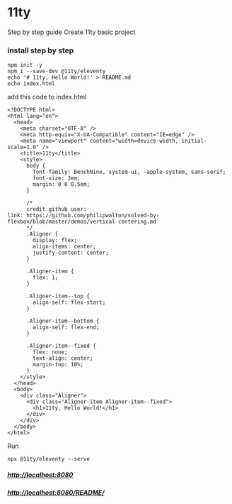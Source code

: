 # 11ty
Step by step guide Create 11ty basic project


### install step by step
```
npm init -y
npm i --save-dev @11ty/eleventy
echo '# 11ty, Hello World!' > README.md
echo index.html
```

add this code to index.html
```
<!DOCTYPE html>
<html lang="en">
  <head>
    <meta charset="UTF-8" />
    <meta http-equiv="X-UA-Compatible" content="IE=edge" />
    <meta name="viewport" content="width=device-width, initial-scale=1.0" />
    <title>11ty</title>
    <style>
      body {
        font-family: BenchNine, system-ui, -apple-system, sans-serif;
        font-size: 3em;
        margin: 0 0 0.5em;
      }

      /*
      credit github user:
link: https://github.com/philipwalton/solved-by-flexbox/blob/master/demos/vertical-centering.md
      */
      .Aligner {
        display: flex;
        align-items: center;
        justify-content: center;
      }

      .Aligner-item {
        flex: 1;
      }

      .Aligner-item--top {
        align-self: flex-start;
      }

      .Aligner-item--bottom {
        align-self: flex-end;
      }

      .Aligner-item--fixed {
        flex: none;
        text-align: center;
        margin-top: 10%;
      }
    </style>
  </head>
  <body>
    <div class="Aligner">
      <div class="Aligner-item Aligner-item--fixed">
        <h1>11ty, Hello World!</h1>
      </div>
    </div>
  </body>
</html>
```

Run

```
npx @11ty/eleventy --serve
```

##### [http://localhost:8080](http://localhost:8080/)

##### [http://localhost:8080/README/](http://localhost:8080/README/)
